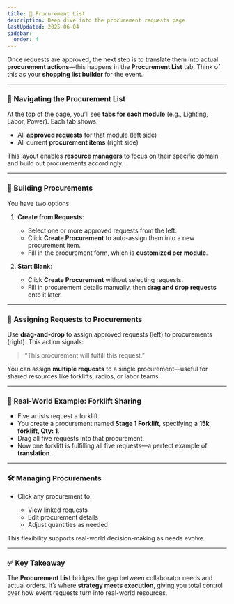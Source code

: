 ```yaml
---
title: 📃 Procurement List
description: Deep dive into the procurement requests page
lastUpdated: 2025-06-04
sidebar:
  order: 4
---
```


Once requests are approved, the next step is to translate them into actual **procurement actions**—this happens in the **Procurement List** tab. Think of this as your **shopping list builder** for the event.

---

### 🧭 Navigating the Procurement List

At the top of the page, you’ll see **tabs for each module** (e.g., Lighting, Labor, Power). Each tab shows:

- All **approved requests** for that module (left side)
- All current **procurement items** (right side)

This layout enables **resource managers** to focus on their specific domain and build out procurements accordingly.

---

### 🧱 Building Procurements

You have two options:

1. **Create from Requests**:

   - Select one or more approved requests from the left.
   - Click **Create Procurement** to auto-assign them into a new procurement item.
   - Fill in the procurement form, which is **customized per module**.

2. **Start Blank**:

   - Click **Create Procurement** without selecting requests.
   - Fill in procurement details manually, then **drag and drop requests** onto it later.

---

### 🔁 Assigning Requests to Procurements

Use **drag-and-drop** to assign approved requests (left) to procurements (right). This action signals:

> “This procurement will fulfill this request.”

You can assign **multiple requests** to a single procurement—useful for shared resources like forklifts, radios, or labor teams.

---

### 🧠 Real-World Example: Forklift Sharing

- Five artists request a forklift.
- You create a procurement named **Stage 1 Forklift**, specifying a **15k forklift, Qty: 1**.
- Drag all five requests into that procurement.
- Now one forklift is fulfilling all five requests—a perfect example of **translation**.

---

### 🛠️ Managing Procurements

- Click any procurement to:

  - View linked requests
  - Edit procurement details
  - Adjust quantities as needed

This flexibility supports real-world decision-making as needs evolve.

---

### ✅ Key Takeaway

The **Procurement List** bridges the gap between collaborator needs and actual orders. It’s where **strategy meets execution**, giving you total control over how event requests turn into real-world resources.
